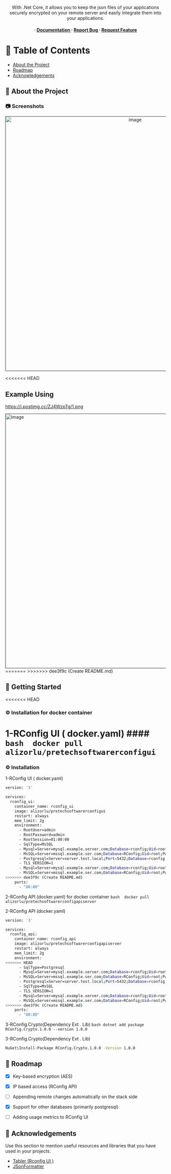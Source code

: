 <div align='center'>

<p>With .Net Core, it allows you to keep the json files of your applications securely encrypted on your remote server and easily integrate them into your applications.</p>

<h4> <span> · </span> <a href="https://github.com/alizorlu/RConfig/blob/master/README.md"> Documentation </a> <span> · </span> <a href="https://github.com/alizorlu/RConfig/issues"> Report Bug </a> <span> · </span> <a href="https://github.com/alizorlu/RConfig/issues"> Request Feature </a> </h4>


</div>

# :notebook_with_decorative_cover: Table of Contents

- [About the Project](#star2-about-the-project)
- [Roadmap](#compass-roadmap)
- [Acknowledgements](#gem-acknowledgements)


## :star2: About the Project

### :camera: Screenshots
<div align="center"> <a href=""><img src="https://i.postimg.cc/4dvkXrss/rconfig.png" alt='image' width='800'/></a> </div>

<<<<<<< HEAD
## Example Using
https://i.postimg.cc/ZJ4WzpTg/1.png
<div align="left"> <a href=""><img src="https://i.postimg.cc/ZJ4WzpTg/1.png" alt='image' width='800'/></a> </div>
=======
>>>>>>> dee3f9c (Create README.md)


## :toolbox: Getting Started

<<<<<<< HEAD
### :gear: Installation for docker container

1-RConfig UI ( docker.yaml) #### ```bash  docker pull alizorlu/pretechsoftwarerconfigui ```
=======
### :gear: Installation

1-RConfig UI ( docker.yaml)
```bash
version: '3'

services:
  rconfig_ui:
    container_name: rconfig_ui
    image: alizorlu/pretechsoftwarerconfigui
    restart: always
    mem_limit: 2g
    environment:
      - RootUser=admin
      - RootPassword=admin
      - RootSession=01:00:00
      - SqlType=MsSQL
      - Mysql=Server=mysql.example.server.com;Database=rconfig;Uid=root;Pwd=pass;
      - MsSQL=Server=mssql.example.ser.com;Database=RConfig;Uid=root;Pwd=pass;Application Name=Rconfig.Ui.Application;Integrated Security=False;TrustServerCertificate=True;MultipleActiveResultSets=True;
      - Postgresql=Server=server.test.local;Port=5432;Database=rconfig;User Id=postgres;Password=pass;
      - TLS_VERSION=1
      - Mysql=Server=mysql.example.server.com;Database=rconfig;Uid=root;Pwd=pass;
      - MsSQL=Server=mssql.example.ser.com;Database=RConfig;Uid=root;Pwd=pass;Application Name=Rconfig.Ui.Application;Integrated Security=False;TrustServerCertificate=True;MultipleActiveResultSets=True;
>>>>>>> dee3f9c (Create README.md)
    ports:
      - "80:80"

```

2-RConfig API (docker.yaml) for docker container ```bash  docker pull alizorlu/pretechsoftwarerconfigapiserver ```

2-RConfig API (docker.yaml)
```bash
version: '3'

services:
  rconfig_api:
    container_name: rconfig_api
    image: alizorlu/pretechsoftwarerconfigapiserver
    restart: always
    mem_limit: 2g
    environment:
<<<<<<< HEAD
      - SqlType=Postgresql
      - Mysql=Server=mysql.example.server.com;Database=rconfig;Uid=root;Pwd=pass;
      - MsSQL=Server=mssql.example.ser.com;Database=RConfig;Uid=root;Pwd=pass;Application Name=Rconfig.Ui.Application;Integrated Security=False;TrustServerCertificate=True;MultipleActiveResultSets=True;
      - Postgresql=Server=server.test.local;Port=5432;Database=rconfig;User Id=postgres;Password=pass;
      - SqlType=MsSQL
      - TLS_VERSION=1
      - Mysql=Server=mysql.example.server.com;Database=rconfig;Uid=root;Pwd=pass;
      - MsSQL=Server=mssql.example.ser.com;Database=RConfig;Uid=root;Pwd=pass;Application Name=Rconfig.Ui.Application;Integrated Security=False;TrustServerCertificate=True;MultipleActiveResultSets=True;
>>>>>>> dee3f9c (Create README.md)
    ports:
      - "80:80"

```
3-RConfig.Crypto(Dependency Ext . Lib) ```bash dotnet add package RConfig.Crypto.1.0.0 --version 1.0.0```

3-RConfig.Crypto(Dependency Ext . Lib)

```bash
NuGet\Install-Package RConfig.Crypto.1.0.0 -Version 1.0.0
```


## :compass: Roadmap

* [x] Key-based encryption (AES)
* [x] IP based access (RConfig API)
* [ ] Appending remote changes automatically on the stack side
* [x] Support for other databases (primarily postgresql)
* [ ] Adding usage metrics to RConfig UI


## :gem: Acknowledgements

Use this section to mention useful resources and libraries that you have used in your projects.

- [Tabler (Rconfig UI )](https://github.com/tabler/tabler)
- [JSonFormatter](https://www.nuget.org/packages/JsonFormatterPlus)
